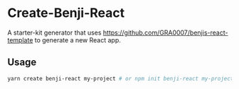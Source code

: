 # Create-Benji-React

A starter-kit generator that uses https://github.com/GRA0007/benjis-react-template to generate a new React app.

## Usage

```bash
yarn create benji-react my-project # or npm init benji-react my-project
```
